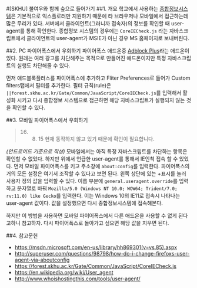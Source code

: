#[SKHU] 불여우와 함께 숲으로 들어가기
##1. 개요
학교에서 사용하는 [종합정보시스템](https://forest.skhu.ac.kr)은 기본적으로 익스플로러만 지원하기 때문에 타 브라우저나 모바일에서 접근하는데 많은 무리가 있다. 서버에서 클라이언트(그러니까 접속자)의 정보를 확인할 때 user-agent를 통해 확인한다. 종합정보 시스템의 경우에는 `CoreIECheck.js` 라는 자바스크립트에서 클라이언트의 user-agent가 MSIE가 아닌 경우 MS 홈페이지로 보내버린다.

##2. PC 파이어폭스에서 우회하기
파이어폭스 애드온중 [Adblock Plus](https://addons.mozilla.org/en-US/firefox/addon/adblock-plus/)라는 애드온이 있다. 원래는 여러 광고를 차단해주는 목적으로 만들어진 애드온이지만 특정 자바스크립트의 실행도 차단해줄 수 있다.
  
먼저 애드블록플러스를 파이어폭스에 추가하고 Fliter Preferences로 들어가 Custom filters탭에서 필터를 추가한다. 필터 규칙(rule)은 `||forest.skhu.ac.kr/Gate/Common/JavaScript/CoreIECheck.js`를 입력해서 활성화 시키고 다시 종합정보 시스템으로 접근하면 해당 자바스크립트가 실행되지 않는 것을 확인할 수 있다.

##3. 모바일 파이어폭스에서 우회하기
  
>16. 08. 15 현재 동작하지 않고 있기 때문에 확인이 필요합니다.
  
*(안드로이드 기준으로 작성)*
모바일에서는 아직 특정 자바스크립트를 차단하는 항목은 확인할 수 없었다. 하지만 위에서 언급한 user-agent를 통해서 IE인척 접속 할 수 있었다. 먼저 모바일 파이어폭스를 키고 주소창에 `about:config`를 입력한다. 파이어폭스의 거의 모든 설정은 여기서 조작할 수 있다고 보면 된다. 왼쪽 상단에 있는 +표시를 눌러 사용자 정의 값을 입력할 수 있다. 이름 부분에 `general.useragent.override`를 입력하고 문자열로 바꿔 `Mozilla/5.0 (Windows NT 10.0; WOW64; Trident/7.0; rv:11.0) like Gecko`를 입력한다. 이는 Windows 10의 IE11로 접속시 나타나는 user-agent 값이다. 값을 설정했으면 다시 종합정보시스템에 접속해본다.
  
하지만 이 방법을 사용하면 모바일 파이어폭스에서 다른 애드온을 사용할 수 없게 된다고하니 참고하자. 다시 파이어폭스로 돌아가고 싶으면 해당 값을 지우면 된다.

##4. 참고문헌

- https://msdn.microsoft.com/en-us/library/hh869301(v=vs.85).aspx
- http://superuser.com/questions/98798/how-do-i-change-firefoxs-user-agent-via-aboutconfig
- https://forest.skhu.ac.kr/Gate/Common/JavaScript/CoreIECheck.js
- https://en.wikipedia.org/wiki/User_agent
- http://www.whoishostingthis.com/tools/user-agent/
